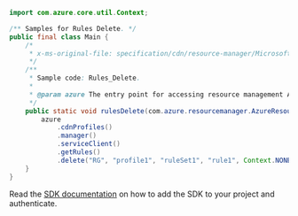 ```java
import com.azure.core.util.Context;

/** Samples for Rules Delete. */
public final class Main {
    /*
     * x-ms-original-file: specification/cdn/resource-manager/Microsoft.Cdn/stable/2021-06-01/examples/Rules_Delete.json
     */
    /**
     * Sample code: Rules_Delete.
     *
     * @param azure The entry point for accessing resource management APIs in Azure.
     */
    public static void rulesDelete(com.azure.resourcemanager.AzureResourceManager azure) {
        azure
            .cdnProfiles()
            .manager()
            .serviceClient()
            .getRules()
            .delete("RG", "profile1", "ruleSet1", "rule1", Context.NONE);
    }
}
```

Read the [SDK documentation](https://github.com/Azure/azure-sdk-for-java/blob/azure-resourcemanager_2.15.0/sdk/resourcemanager/azure-resourcemanager/README.md) on how to add the SDK to your project and authenticate.
